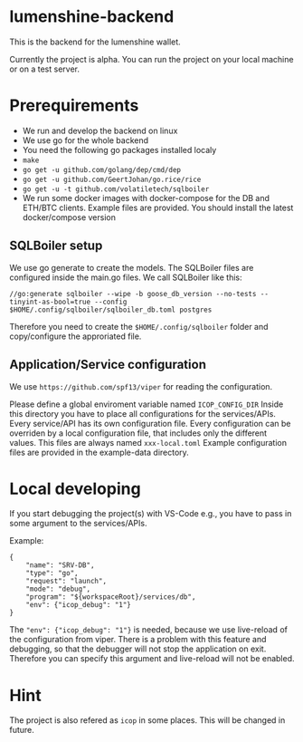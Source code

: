 # lumenshine-backend


This is the backend for the lumenshine wallet.

Currently the project is alpha. You can run the project on your local machine or on a test server.

# Prerequirements

- We run and develop the backend on linux
- We use go for the whole backend
- You need the following go packages installed localy
- `make`
- `go get -u github.com/golang/dep/cmd/dep`
- `go get -u github.com/GeertJohan/go.rice/rice`
- `go get -u -t github.com/volatiletech/sqlboiler`
- We run some docker images with docker-compose for the DB and ETH/BTC clients. Example files are provided. You should install the latest docker/compose version

## SQLBoiler setup

We use go generate to create the models.
The SQLBoiler files are configured inside the main.go files.
We call SQLBoiler like this:

`//go:generate sqlboiler --wipe -b goose_db_version --no-tests --tinyint-as-bool=true --config $HOME/.config/sqlboiler/sqlboiler_db.toml postgres`

Therefore you need to create the `$HOME/.config/sqlboiler` folder and copy/configure the approriated file.


## Application/Service configuration

We use `https://github.com/spf13/viper` for reading the configuration.

Please define a global enviroment variable named `ICOP_CONFIG_DIR`
Inside this directory you have to place all configurations for the services/APIs.
Every service/API has its own configuration file.
Every configuration can be overriden by a local configuration file, that includes only the different values. This files are always named `xxx-local.toml`
Example configuration files are provided in the example-data directory.

# Local developing

If you start debugging the project(s) with VS-Code e.g., you have to pass in some argument to the services/APIs.

Example:
~~~~
{
    "name": "SRV-DB",
    "type": "go",
    "request": "launch",
    "mode": "debug",
    "program": "${workspaceRoot}/services/db",            
    "env": {"icop_debug": "1"}
}
~~~~

The `"env": {"icop_debug": "1"}` is needed, because we use live-reload of the configuration from viper. There is a problem with this feature and debugging, so that the debugger will not stop the application on exit. Therefore you can specify this argument and live-reload will not be enabled.
# Hint

The project is also refered as `icop` in some places. This will be changed in future.
